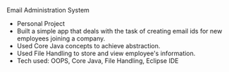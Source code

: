 Email Administration System 
- Personal Project
- Built a simple app that deals with the task of creating email ids for new employees joining a company.
- Used Core Java concepts to achieve abstraction. 
- Used File Handling to store and view employee's information. 
- Tech used: OOPS, Core Java, File Handling, Eclipse IDE
